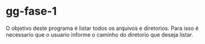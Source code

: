 # gg-fase-1

O objetivo deste programa é listar todos os arquivos e diretorios.
Para isso é necessario que o usuario informe o caminho do diretorio que deseja listar.